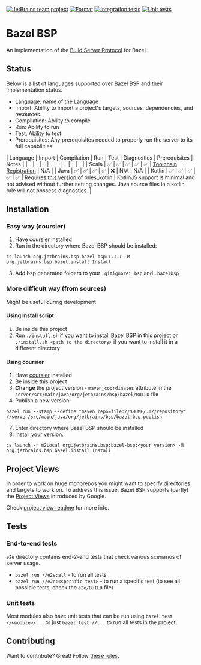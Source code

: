 [![JetBrains team project](http://jb.gg/badges/team.svg)](https://confluence.jetbrains.com/display/ALL/JetBrains+on+GitHub)
[![Format](https://github.com/JetBrains/bazel-bsp/actions/workflows/format.yml/badge.svg)](https://github.com/JetBrains/bazel-bsp/actions/workflows/format.yml)
[![Integration tests](https://github.com/JetBrains/bazel-bsp/actions/workflows/integration-tests.yml/badge.svg)](https://github.com/JetBrains/bazel-bsp/actions/workflows/integration-tests.yml)
[![Unit tests](https://github.com/JetBrains/bazel-bsp/actions/workflows/unit-tests.yml/badge.svg)](https://github.com/JetBrains/bazel-bsp/actions/workflows/unit-tests.yml)

# Bazel BSP

An implementation of the [Build Server Protocol](https://github.com/build-server-protocol/build-server-protocol) for
Bazel.

## Status

Below is a list of languages supported over Bazel BSP and their implementation status.

- Language: name of the Language
- Import: Ability to import a project's targets, sources, dependencies, and resources.
- Compilation: Ability to compile
- Run: Ability to run
- Test: Ability to test
- Prerequisites: Any prerequisites needed to properly run the server to its full capabilities

| Language | Import | Compilation | Run | Test | Diagnostics | Prerequisites | Notes | | - | - | - | - | - | - | - | - |
| Scala | ✅ | ✅ | ✅ | ✅ | ✅ | [Toolchain Registration](docs/usage/scala.md) | N/A | | Java | ✅ | ✅ | ✅ | ✅ | ❌ | N/A |
N/A | | Kotlin | ✅ | ✅ | ✅ | ✅ | ✅ |
Requires [this version](https://github.com/agluszak/rules_kotlin/tree/diagnostics-updated) of rules_kotlin | KotlinJS
support is minimal and not advised without further setting changes. Java source files in a kotlin rule will not possess
diagnostics. |

## Installation

### Easy way (coursier)

1. Have [coursier](https://get-coursier.io/docs/cli-installation) installed
2. Run in the directory where Bazel BSP should be installed:

```
cs launch org.jetbrains.bsp:bazel-bsp:1.1.1 -M org.jetbrains.bsp.bazel.install.Install
```

3. Add bsp generated folders to your `.gitignore`: `.bsp` and `.bazelbsp`

### More difficult way (from sources)

Might be useful during development

#### Using install script

1. Be inside this project
2. Run `./install.sh` if you want to install Bazel BSP in this project or `./install.sh <path to the directory>` if you
   want to install it in a different directory

#### Using coursier

1. Have [coursier](https://get-coursier.io/docs/cli-installation) installed
2. Be inside this project
3. **Change** the project version - `maven_coordinates` attribute in
   the `server/src/main/java/org/jetbrains/bsp/bazel/BUILD` file
4. Publish a new version:

```
bazel run --stamp --define "maven_repo=file://$HOME/.m2/repository" //server/src/main/java/org/jetbrains/bsp/bazel:bsp.publish
```

7. Enter directory where Bazel BSP should be installed
8. Install your version:

```
cs launch -r m2Local org.jetbrains.bsp:bazel-bsp:<your version> -M org.jetbrains.bsp.bazel.install.Install
```

## Project Views

In order to work on huge monorepos you might want to specify directories and targets to work on. To address this issue,
Bazel BSP supports (partly) the [Project Views](https://ij.bazel.build/docs/project-views.html) introduced by Google.

Check [project view readme](executioncontext/projectview/README.md) for more info.

## Tests

### End-to-end tests

`e2e` directory contains end-2-end tests that check various scenarios of server usage.

- `bazel run //e2e:all` - to run all tests
- `bazel run //e2e:<specific test>` - to run a specific test (to see all possible tests, check the `e2e/BUILD` file)

### Unit tests

Most modules also have unit tests that can be run using `bazel test //<module>/...` or just `bazel test //...` to run
all tests in the project.

## Contributing

Want to contribute? Great! Follow [these rules](docs/dev/CONTRIBUTING.md).
